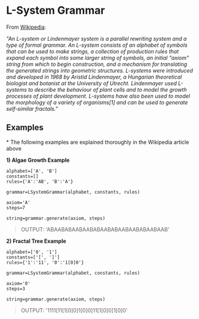 # L-System Grammar

From [Wikipedia](https://en.wikipedia.org/wiki/L-system):

_"An L-system or Lindenmayer system is a parallel rewriting system and a type of formal grammar. An L-system consists of an alphabet of symbols that can be used to make strings, a collection of production rules that expand each symbol into some larger string of symbols, an initial "axiom" string from which to begin construction, and a mechanism for translating the generated strings into geometric structures. L-systems were introduced and developed in 1968 by Aristid Lindenmayer, a Hungarian theoretical biologist and botanist at the University of Utrecht. Lindenmayer used L-systems to describe the behaviour of plant cells and to model the growth processes of plant development. L-systems have also been used to model the morphology of a variety of organisms[1] and can be used to generate self-similar fractals."_

## Examples

\* The following examples are explained thoroughly in the Wikipedia article above

__1) Algae Growth Example__

	alphabet=['A', 'B']
	constants=[]
	rules={'A':'AB', 'B':'A'}

	grammar=LSystemGrammar(alphabet, constants, rules)

	axiom='A'
	steps=7

	string=grammar.generate(axiom, steps)

> OUTPUT: 'ABAABABAABAABABAABABAABAABABAABAAB'

__2) Fractal Tree Example__
	
	alphabet=['0', '1']
	constants=['[', ']']
	rules={'1':'11', '0':'1[0]0'}

	grammar=LSystemGrammar(alphabet, constants, rules)

	axiom='0'
	steps=3

	string=grammar.generate(axiom, steps)

> OUTPUT: '1111[11[1[0]0]1[0]0]11[1[0]0]1[0]0'
